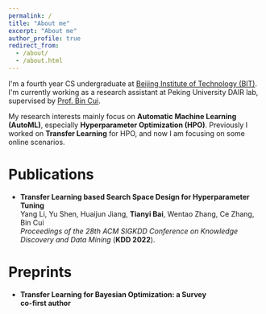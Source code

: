 ```yaml
---
permalink: /
title: "About me"
excerpt: "About me"
author_profile: true
redirect_from: 
  - /about/
  - /about.html
---
```


I'm a fourth year CS undergraduate at [Beijing Institute of Technology (BIT)](https://www.bit.edu.cn/). I'm currently working as a research assistant at Peking University DAIR lab, supervised by [Prof. Bin Cui](https://cuibinpku.github.io/).

My research interests mainly focus on **Automatic Machine Learning (AutoML)**, especially **Hyperparameter Optimization (HPO)**. Previously I worked on **Transfer Learning** for HPO, and now I am focusing on some online scenarios.

Publications
======
* **Transfer Learning based Search Space Design for Hyperparameter Tuning**  
    Yang Li, Yu Shen, Huaijun Jiang, **Tianyi Bai**, Wentao Zhang, Ce Zhang, Bin Cui  
    *Proceedings of the 28th ACM SIGKDD Conference on Knowledge Discovery and Data Mining* (**KDD 2022**).    

Preprints
======
* **Transfer Learning for Bayesian Optimization: a Survey**   
    **co-first author**
